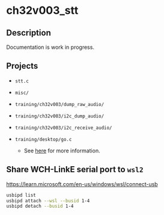 # ch32v003_stt

## Description

Documentation is work in progress.

## Projects

* `stt.c`

* `misc/`

* `training/ch32v003/dump_raw_audio/`

* `training/ch32v003/i2c_dump_audio/`

* `training/ch32v003/i2c_receive_audio/`

* `training/desktop/go.c`
  * See [here](training/desktop/README.md) for more information.

## Share WCH-LinkE serial port to `wsl2`

<https://learn.microsoft.com/en-us/windows/wsl/connect-usb>

```bash
usbipd list
usbipd attach --wsl --busid 1-4
usbipd detach --busid 1-4
```
